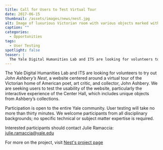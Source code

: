 ```yaml
---
title: Call for Users to Test Virtual Tour
date: 2017-06-15 
thumbnail: /assets/images/news/nest.jpg
alt: Image of luxurious Victorian room with various objects marked with digital indicators to show points of interest, such as a rug, a chair, a lamp, and a painting.
caption: ""
categories: 
  - Opportunities
tags:
  - User Testing
spotlight: false 
teaser: |
  The Yale Digital Humanities Lab and ITS are looking for volunteers to try out John Ashbery’s Nest, a website centered around a virtual tour of the American poet's home.
---
```

The Yale Digital Humanities Lab and ITS are looking for volunteers to try out *John Ashbery’s Nest*, a website centered around a virtual tour of the Victorian home of American poet, art critic, and collector, John Ashbery. We are seeking users to test the usability of the website, particularly the interactive experience of the Center Hall, which includes unique objects from Ashbery’s collections.
    
Participation is open to the entire Yale community. User testing will take no more than thirty minutes. We welcome participants from all disciplinary backgrounds; no specific technical or subject matter expertise is required.
    
Interested participants should contact Julie Ramaccia: [julie.ramaccia@yale.edu](mailto:julie.ramaccia@yale.edu)
   
For more on the project, visit <a href='{{ site.baseurl }}/projects/nest.html' target='_blank'>Nest's project page</a>